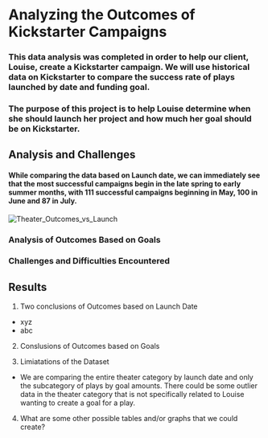 # Analyzing the Outcomes of Kickstarter Campaigns

###  This data analysis was completed in order to help our client, Louise, create a Kickstarter campaign. We will use historical data on Kickstarter to compare the success rate of plays launched by date and funding goal.

### The purpose of this project is to help Louise determine when she should launch her project and how much her goal should be on Kickstarter.

## Analysis and Challenges

#### While comparing the data based on Launch date, we can immediately see that the most successful campaigns begin in the late spring to early summer months, with 111 successful campaigns beginning in May, 100 in June and 87 in July. 

![Theater_Outcomes_vs_Launch](https://user-images.githubusercontent.com/81929616/115126638-7c0fee00-9f9e-11eb-8640-c8f6496d6e1b.png)

### Analysis of Outcomes Based on Goals

### Challenges and Difficulties Encountered

## Results

1. Two conclusions of Outcomes based on Launch Date
  * xyz
  * abc

2. Conslusions of Outcomes based on Goals

3. Limiatations of the Dataset
  * We are comparing the entire theater category by launch date and only the subcategory of plays by goal amounts. There could be some outlier data in the theater category that is not specifically related to Louise wanting to create a goal for a play.  

4. What are some other possible tables and/or graphs that we could create?
